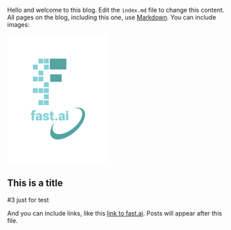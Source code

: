 Hello and welcome to this blog. Edit the `index.md` file to change this content. All pages on the blog, including this one, use [Markdown](https://guides.github.com/features/mastering-markdown/). You can include images:

![Image of fast.ai logo](images/logo.png)

## This is a title
#3 just for test

And you can include links, like this [link to fast.ai](https://www.fast.ai). Posts will appear after this file.
